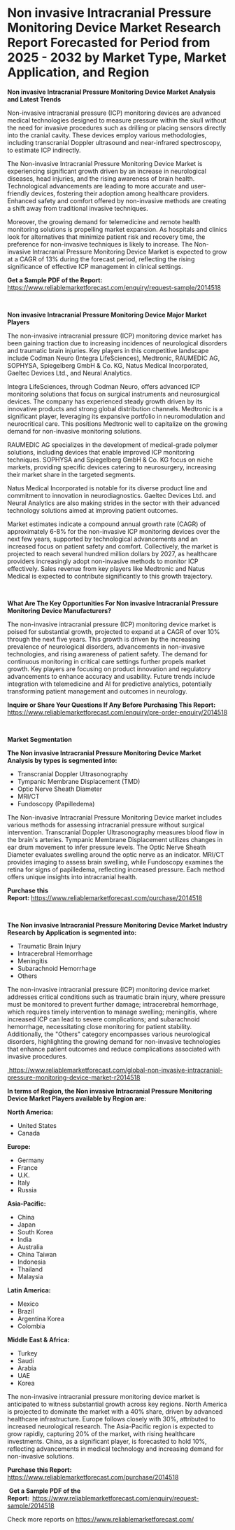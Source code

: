 <p><h1>Non invasive Intracranial Pressure Monitoring Device Market Research Report Forecasted for Period from 2025 -  2032 by Market Type, Market Application, and Region</h1></p><p><strong>Non invasive Intracranial Pressure Monitoring Device Market Analysis and Latest Trends</strong></p>
<p><p>Non-invasive intracranial pressure (ICP) monitoring devices are advanced medical technologies designed to measure pressure within the skull without the need for invasive procedures such as drilling or placing sensors directly into the cranial cavity. These devices employ various methodologies, including transcranial Doppler ultrasound and near-infrared spectroscopy, to estimate ICP indirectly. </p><p>The Non-invasive Intracranial Pressure Monitoring Device Market is experiencing significant growth driven by an increase in neurological diseases, head injuries, and the rising awareness of brain health. Technological advancements are leading to more accurate and user-friendly devices, fostering their adoption among healthcare providers. Enhanced safety and comfort offered by non-invasive methods are creating a shift away from traditional invasive techniques. </p><p>Moreover, the growing demand for telemedicine and remote health monitoring solutions is propelling market expansion. As hospitals and clinics look for alternatives that minimize patient risk and recovery time, the preference for non-invasive techniques is likely to increase. The Non-invasive Intracranial Pressure Monitoring Device Market is expected to grow at a CAGR of 13% during the forecast period, reflecting the rising significance of effective ICP management in clinical settings.</p></p>
<p><strong>Get a Sample PDF of the Report:&nbsp;</strong> <a href="https://www.reliablemarketforecast.com/enquiry/request-sample/2014518?utm_campaign=1875&utm_medium=2&utm_source=Github&utm_content=ia&utm_term=17012025&utm_id=non-invasive-intracranial-pressure-monitoring-device">https://www.reliablemarketforecast.com/enquiry/request-sample/2014518</a></p>
<p>&nbsp;</p>
<p><strong>Non invasive Intracranial Pressure Monitoring Device Major Market Players</strong></p>
<p><p>The non-invasive intracranial pressure (ICP) monitoring device market has been gaining traction due to increasing incidences of neurological disorders and traumatic brain injuries. Key players in this competitive landscape include Codman Neuro (Integra LifeSciences), Medtronic, RAUMEDIC AG, SOPHYSA, Spiegelberg GmbH & Co. KG, Natus Medical Incorporated, Gaeltec Devices Ltd., and Neural Analytics.</p><p>Integra LifeSciences, through Codman Neuro, offers advanced ICP monitoring solutions that focus on surgical instruments and neurosurgical devices. The company has experienced steady growth driven by its innovative products and strong global distribution channels. Medtronic is a significant player, leveraging its expansive portfolio in neuromodulation and neurocritical care. This positions Medtronic well to capitalize on the growing demand for non-invasive monitoring solutions.</p><p>RAUMEDIC AG specializes in the development of medical-grade polymer solutions, including devices that enable improved ICP monitoring techniques. SOPHYSA and Spiegelberg GmbH & Co. KG focus on niche markets, providing specific devices catering to neurosurgery, increasing their market share in the targeted segments.</p><p>Natus Medical Incorporated is notable for its diverse product line and commitment to innovation in neurodiagnostics. Gaeltec Devices Ltd. and Neural Analytics are also making strides in the sector with their advanced technology solutions aimed at improving patient outcomes.</p><p>Market estimates indicate a compound annual growth rate (CAGR) of approximately 6-8% for the non-invasive ICP monitoring devices over the next few years, supported by technological advancements and an increased focus on patient safety and comfort. Collectively, the market is projected to reach several hundred million dollars by 2027, as healthcare providers increasingly adopt non-invasive methods to monitor ICP effectively. Sales revenue from key players like Medtronic and Natus Medical is expected to contribute significantly to this growth trajectory.</p></p>
<p>&nbsp;</p>
<p><strong>What Are The Key Opportunities For Non invasive Intracranial Pressure Monitoring Device Manufacturers?</strong></p>
<p><p>The non-invasive intracranial pressure (ICP) monitoring device market is poised for substantial growth, projected to expand at a CAGR of over 10% through the next five years. This growth is driven by the increasing prevalence of neurological disorders, advancements in non-invasive technologies, and rising awareness of patient safety. The demand for continuous monitoring in critical care settings further propels market growth. Key players are focusing on product innovation and regulatory advancements to enhance accuracy and usability. Future trends include integration with telemedicine and AI for predictive analytics, potentially transforming patient management and outcomes in neurology.</p></p>
<p><strong>Inquire or Share Your Questions If Any Before Purchasing This Report:</strong> <a href="https://www.reliablemarketforecast.com/enquiry/pre-order-enquiry/2014518?utm_campaign=1875&utm_medium=2&utm_source=Github&utm_content=ia&utm_term=17012025&utm_id=non-invasive-intracranial-pressure-monitoring-device">https://www.reliablemarketforecast.com/enquiry/pre-order-enquiry/2014518</a></p>
<p>&nbsp;</p>
<p><strong>Market Segmentation</strong></p>
<p><strong>The Non invasive Intracranial Pressure Monitoring Device Market Analysis by types is segmented into:</strong></p>
<p><ul><li>Transcranial Doppler Ultrasonography</li><li>Tympanic Membrane Displacement (TMD)</li><li>Optic Nerve Sheath Diameter</li><li>MRI/CT</li><li>Fundoscopy (Papilledema)</li></ul></p>
<p><p>The Non-invasive Intracranial Pressure Monitoring Device market includes various methods for assessing intracranial pressure without surgical intervention. Transcranial Doppler Ultrasonography measures blood flow in the brain's arteries. Tympanic Membrane Displacement utilizes changes in ear drum movement to infer pressure levels. The Optic Nerve Sheath Diameter evaluates swelling around the optic nerve as an indicator. MRI/CT provides imaging to assess brain swelling, while Fundoscopy examines the retina for signs of papilledema, reflecting increased pressure. Each method offers unique insights into intracranial health.</p></p>
<p><strong>Purchase this Report:&nbsp;</strong><a href="https://www.reliablemarketforecast.com/purchase/2014518?utm_campaign=1875&utm_medium=2&utm_source=Github&utm_content=ia&utm_term=17012025&utm_id=non-invasive-intracranial-pressure-monitoring-device">https://www.reliablemarketforecast.com/purchase/2014518</a></p>
<p>&nbsp;</p>
<p><strong>The Non invasive Intracranial Pressure Monitoring Device Market Industry Research by Application is segmented into:</strong></p>
<p><ul><li>Traumatic Brain Injury</li><li>Intracerebral Hemorrhage</li><li>Meningitis</li><li>Subarachnoid Hemorrhage</li><li>Others</li></ul></p>
<p><p>The non-invasive intracranial pressure (ICP) monitoring device market addresses critical conditions such as traumatic brain injury, where pressure must be monitored to prevent further damage; intracerebral hemorrhage, which requires timely intervention to manage swelling; meningitis, where increased ICP can lead to severe complications; and subarachnoid hemorrhage, necessitating close monitoring for patient stability. Additionally, the "Others" category encompasses various neurological disorders, highlighting the growing demand for non-invasive technologies that enhance patient outcomes and reduce complications associated with invasive procedures.</p></p>
<p><a href="https://www.reliablemarketforecast.com/global-non-invasive-intracranial-pressure-monitoring-device-market-r2014518?utm_campaign=1875&utm_medium=2&utm_source=Github&utm_content=ia&utm_term=17012025&utm_id=non-invasive-intracranial-pressure-monitoring-device">&nbsp;https://www.reliablemarketforecast.com/global-non-invasive-intracranial-pressure-monitoring-device-market-r2014518</a></p>
<p><strong>In terms of Region, the Non invasive Intracranial Pressure Monitoring Device Market Players available by Region are:</strong></p>
<p>
    <p> <strong> North America: </strong>
        <ul>
            <li>United States</li>
            <li>Canada</li>
        </ul>
        </p> 
    <p> <strong> Europe: </strong>
        <ul>
            <li>Germany</li>
            <li>France</li>
            <li>U.K.</li>
            <li>Italy</li>
            <li>Russia</li>
        </ul>
        </p> 
    <p> <strong> Asia-Pacific: </strong>
        <ul>
            <li>China</li>
            <li>Japan</li>
            <li>South Korea</li>
            <li>India</li>
            <li>Australia</li>
            <li>China Taiwan</li>
            <li>Indonesia</li>
            <li>Thailand</li>
            <li>Malaysia</li>
        </ul>
        </p> 
    <p> <strong> Latin America: </strong>
        <ul>
            <li>Mexico</li>
            <li>Brazil</li>
            <li>Argentina Korea</li>
            <li>Colombia</li>
        </ul>
        </p> 
    <p> <strong> Middle East & Africa: </strong>
        <ul>
            <li>Turkey</li>
            <li>Saudi</li>
            <li>Arabia</li>
            <li>UAE</li>
            <li>Korea</li>
        </ul>
    </p>
    </p>
<p><p>The non-invasive intracranial pressure monitoring device market is anticipated to witness substantial growth across key regions. North America is projected to dominate the market with a 40% share, driven by advanced healthcare infrastructure. Europe follows closely with 30%, attributed to increased neurological research. The Asia-Pacific region is expected to grow rapidly, capturing 20% of the market, with rising healthcare investments. China, as a significant player, is forecasted to hold 10%, reflecting advancements in medical technology and increasing demand for non-invasive solutions.</p></p>
<p><strong>Purchase this Report: </strong><a href="https://www.reliablemarketforecast.com/purchase/2014518?utm_campaign=1875&utm_medium=2&utm_source=Github&utm_content=ia&utm_term=17012025&utm_id=non-invasive-intracranial-pressure-monitoring-device">https://www.reliablemarketforecast.com/purchase/2014518</a></p>
<p>&nbsp;<strong>Get a Sample PDF of the Report:&nbsp;&nbsp;</strong><a href="https://www.reliablemarketforecast.com/enquiry/request-sample/2014518?utm_campaign=1875&utm_medium=2&utm_source=Github&utm_content=ia&utm_term=17012025&utm_id=non-invasive-intracranial-pressure-monitoring-device">https://www.reliablemarketforecast.com/enquiry/request-sample/2014518</a></p>
<p><strong></strong></p>
<p>Check more reports on <a href="https://www.reliablemarketforecast.com/?utm_campaign=1875&utm_medium=2&utm_source=Github&utm_content=ia&utm_term=17012025&utm_id=non-invasive-intracranial-pressure-monitoring-device">https://www.reliablemarketforecast.com/</a></p>